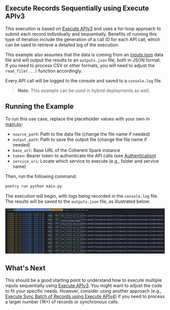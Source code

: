 ## Execute Records Sequentially using Execute APIv3

This execution is based on [Execute APIv3][exec-v3] and uses a for-loop approach to submit
each record individually and sequentially. Benefits of running this type of iteration
include the generation of a call ID for each API call, which can be used to retrieve
a detailed log of the execution.

This example also assumes that the data is coming from an [inputs.json](inputs.json)
data file and will output the results to an `outputs.json` file, both in JSON format.
If you need to process CSV or other formats, you will need to adjust the `read_file(...)`
function accordingly.

Every API call will be logged to the console and saved to a `console.log` file.

> **Note**: This example can be used in hybrid deployments as well.

## Running the Example

To run this use case, replace the placeholder values with your own in [main.py](main.py):

- `source_path`: Path to the data file (change the file name if needed)
- `output_path`: Path to save the output file (change the file name if needed)
- `base_url`: Base URL of the Coherent Spark instance
- `token`: Bearer token to authenticate the API calls (see [Authentication](../../../docs/authentication.md))
- `service_uri`: Locate which service to execute (e.g., folder and service name)

Then, run the following command:

```bash
poetry run python main.py
```

The execution will begin, with logs being recorded in the `console.log` file.
The results will be saved to the `outputs.json` file, as illustrated below:

[![outputs.png](outputs.png)](outputs.json)

## What's Next

This should be a good starting point to understand how to execute multiple inputs
sequentially using [Execute APIv3][exec-v3]. You might want to adjust the code to
fit your specific needs. However, consider using another approach (e.g.,
[Execute Sync Batch of Records using Execute APIv4](../api_v4_sync_batch/readme.md))
if you need to process a larger number (1K+) of records or synchronous calls.

<!-- References -->
[exec-v3]: https://docs.coherent.global/spark-apis/execute-api/execute-api-v3
